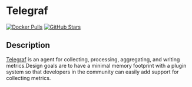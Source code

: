 # Telegraf

[![Docker Pulls](https://img.shields.io/docker/pulls/_/telegraf?style=flat-square&color=607D8B&label=docker%20pulls&logo=docker)](https://hub.docker.com/r/_/telegraf)
[![GitHub Stars](https://img.shields.io/github/stars/influxdata/telegraf?style=flat-square&color=607D8B&label=github%20stars&logo=github)](https://github.com/influxdata/telegraf)

## Description

[Telegraf](https://www.influxdata.com/time-series-platform/telegraf/) is an agent for collecting, processing, aggregating, and writing metrics.Design goals are to have a minimal memory footprint with a plugin system so that developers in the community can easily add support for collecting metrics.
